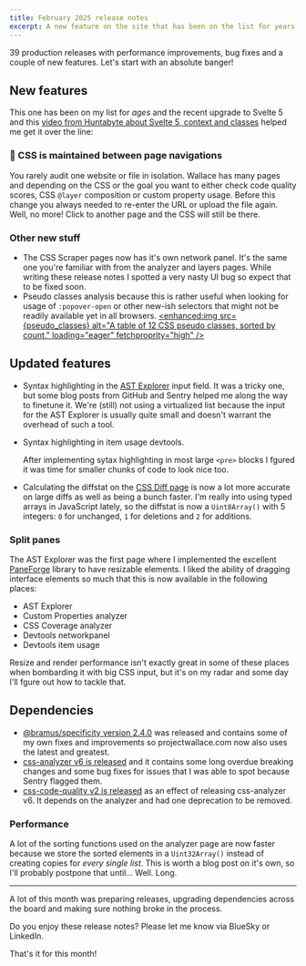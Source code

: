 ```yaml
---
title: February 2025 release notes
excerpt: A new feature on the site that has been on the list for years and it's finally here!
---
```


<script>
  import item_highlight from '$lib/img/blog/2025-02-28-february-2025-release-notes/item-usage-highlight.png?enhanced'
  import item_highlight_full from '$lib/img/blog/2025-02-28-february-2025-release-notes/item-usage-highlight.png'
  import diffstat from '$lib/img/blog/2025-02-28-february-2025-release-notes/diffstat.png?enhanced'
  import diffstat_full from '$lib/img/blog/2025-02-28-february-2025-release-notes/diffstat.png'
  import resize from '$lib/img/blog/2025-02-28-february-2025-release-notes/resize.png?enhanced'
  import resize_full from '$lib/img/blog/2025-02-28-february-2025-release-notes/resize.png'
  import pseudo_classes from '$lib/img/blog/2025-02-28-february-2025-release-notes/pseudo-classes.png?enhanced'
  import pseudo_classes_full from '$lib/img/blog/2025-02-28-february-2025-release-notes/pseudo-classes.png'
</script>

39 production releases with performance improvements, bug fixes and a couple of new features. Let's start with an absolute banger!

## New features

This one has been on my list for _ages_ and the recent upgrade to Svelte 5 and this [video from Huntabyte about Svelte 5, context and classes](https://www.youtube.com/watch?v=e1vlC31Sh34) helped me get it over the line:

### 🎉 CSS is maintained between page navigations

You rarely audit one website or file in isolation. Wallace has many pages and depending on the CSS or the goal you want to either check code quality scores, CSS `@layer` composition or custom property usage. Before this change you always needed to re-enter the URL or upload the file again. Well, no more! Click to another page and the CSS will still be there.

### Other new stuff

- The CSS Scraper pages now has it's own network panel. It's the same one you're familiar with from the analyzer and layers pages. While writing these release notes I spotted a very nasty UI bug so expect that to be fixed soon.
- Pseudo classes analysis because this is rather useful when looking for usage of `:popover-open` or other new-ish selectors that might not be readily available yet in all browsers.
  <a href={pseudo_classes_full}>
  <enhanced:img src={pseudo_classes} alt="A table of 12 CSS pseudo classes, sorted by count." loading="eager" fetchproprity="high" />
  </a>

## Updated features

- Syntax highlighting in the [AST Explorer](/ast-explorer) input field. It was a tricky one, but some blog posts from GitHub and Sentry helped me along the way to finetune it. We're (still) not using a virtualized list because the input for the AST Explorer is usually quite small and doesn't warrant the overhead of such a tool.

- Syntax highlighting in item usage devtools.

  <a href={item_highlight_full}>
    <enhanced:img src={item_highlight} alt="Item usage devtools showing a table of syntax highlighted CSS rulesets" loading="lazy" />
  </a>

  After implementing sytax highlighting in most large `<pre>` blocks I fgured it was time for smaller chunks of code to look nice too.

- Calculating the diffstat on the [CSS Diff page](/css-diff) is now a lot more accurate on large diffs as well as being a bunch faster. I'm really into using typed arrays in JavaScript lately, so the diffstat is now a `Uint8Array()` with 5 integers: `0` for unchanged, `1` for deletions and `2` for additions.

  <a href={diffstat_full}>
    <enhanced:img src={diffstat} alt="A git diff shown with a diffstat above it saying that there were 5 changes: 3 additions and 2 deletions. It shows 5 squares, 3 green and 2 red." loading="lazy" />
  </a>

### Split panes

The AST Explorer was the first page where I implemented the excellent [PaneForge](https://paneforge.com/) library to have resizable elements. I liked the ability of dragging interface elements so much that this is now available in the following places:

- AST Explorer
- Custom Properties analyzer
- CSS Coverage analyzer
- Devtools networkpanel
- Devtools item usage

Resize and render performance isn't exactly great in some of these places when bombarding it with big CSS input, but it's on my radar and some day I'll fgure out how to tackle that.

<a href={resize_full}>
  <enhanced:img src={resize} alt="Wallace devtools network panel with the horizontal resize handle being highlighted" loading="lazy" />
</a>

## Dependencies

- [@bramus/specificity version 2.4.0](https://github.com/bramus/specificity/releases/tag/v2.4.0) was released and contains some of my own fixes and improvements so projectwallace.com now also uses the latest and greatest.
- [css-analyzer v6 is released](https://github.com/projectwallace/css-analyzer/releases/tag/v6.0.0) and it contains some long overdue breaking changes and some bug fixes for issues that I was able to spot because Sentry flagged them.
- [css-code-quality v2 is released](https://github.com/projectwallace/css-code-quality/releases/tag/v2.0.0) as an effect of releasing css-analyzer v6. It depends on the analyzer and had one deprecation to be removed.

### Performance

A lot of the sorting functions used on the analyzer page are now faster because we store the sorted elements in a `Uint32Array()` instead of creating copies for _every single list_. This is worth a blog post on it's own, so I'll probably postpone that until... Well. Long.

---

A lot of this month was preparing releases, upgrading dependencies across the board and making sure nothing broke in the process.

Do you enjoy these release notes? Please let me know via BlueSky or LinkedIn.

That's it for this month!
